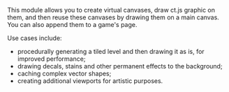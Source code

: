 This module allows you to create virtual canvases, draw ct.js graphic on them, and then reuse these canvases by drawing them on a main canvas. You can also append them to a game's page.

Use cases include:

* procedurally generating a tiled level and then drawing it as is, for improved performance;
* drawing decals, stains and other permanent effects to the background;
* caching complex vector shapes;
* creating additional viewports for artistic purposes.
